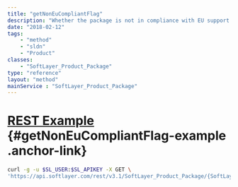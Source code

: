 ```yaml
---
title: "getNonEuCompliantFlag"
description: "Whether the package is not in compliance with EU support."
date: "2018-02-12"
tags:
    - "method"
    - "sldn"
    - "Product"
classes:
    - "SoftLayer_Product_Package"
type: "reference"
layout: "method"
mainService : "SoftLayer_Product_Package"
---
```


# [REST Example](#getNonEuCompliantFlag-example) <a href="/article/rest/"><i class="fas fa-question"></i></a> {#getNonEuCompliantFlag-example .anchor-link} 
```bash
curl -g -u $SL_USER:$SL_APIKEY -X GET \
'https://api.softlayer.com/rest/v3.1/SoftLayer_Product_Package/{SoftLayer_Product_PackageID}/getNonEuCompliantFlag'
```
